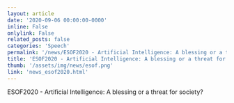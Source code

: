 ```yaml
---
layout: article
date: '2020-09-06 00:00:00-0000'
inline: False
onlylink: False
related_posts: false
categories: 'Speech'
permalink: '/news/ESOF2020 - Artificial Intelligence: A blessing or a threat for society?'
title: 'ESOF2020 - Artificial Intelligence: A blessing or a threat for society?'
thumb: '/assets/img/news/esof.png'
link: 'news_esof2020.html'
---
```

ESOF2020 - Artificial Intelligence: A blessing or a threat for society?
